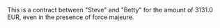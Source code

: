 This is a contract between "Steve" and "Betty" for the amount of 3131.0 EUR, even in the presence of force majeure.